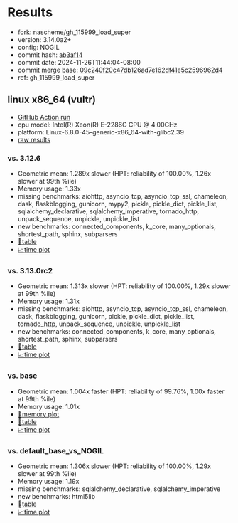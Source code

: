 # Results

- fork: nascheme/gh_115999_load_super
- version: 3.14.0a2+
- config: NOGIL
- commit hash: [ab3af14](https://github.com/nascheme/cpython/commit/ab3af14)
- commit date: 2024-11-26T11:44:04-08:00
- commit merge base: [09c240f20c47db126ad7e162df41e5c2596962d4](https://github.com/python/cpython/commit/09c240f20c47db126ad7e162df41e5c2596962d4)
- ref: gh_115999_load_super

## linux x86_64 (vultr)

- [GitHub Action run](https://github.com/facebookexperimental/free-threading-benchmarking/actions/runs/12039001236)
- cpu model: Intel(R) Xeon(R) E-2286G CPU @ 4.00GHz
- platform: Linux-6.8.0-45-generic-x86_64-with-glibc2.39
- [raw results](bm-20241126-vultr-x86_64-nascheme-gh_115999_load_super-3.14.0a2%2B-ab3af14.json)

### vs. 3.12.6

- Geometric mean: 1.289x slower (HPT: reliability of 100.00%, 1.26x slower at 99th %ile)
- Memory usage: 1.33x
- missing benchmarks: aiohttp, asyncio_tcp, asyncio_tcp_ssl, chameleon, dask, flaskblogging, gunicorn, mypy2, pickle, pickle_dict, pickle_list, sqlalchemy_declarative, sqlalchemy_imperative, tornado_http, unpack_sequence, unpickle, unpickle_list
- new benchmarks: connected_components, k_core, many_optionals, shortest_path, sphinx, subparsers
- [📄table](bm-20241126-vultr-x86_64-nascheme-gh_115999_load_super-3.14.0a2%2B-ab3af14-vs-3.12.6.md)
- [📈time plot](bm-20241126-vultr-x86_64-nascheme-gh_115999_load_super-3.14.0a2%2B-ab3af14-vs-3.12.6.svg)

### vs. 3.13.0rc2

- Geometric mean: 1.313x slower (HPT: reliability of 100.00%, 1.29x slower at 99th %ile)
- Memory usage: 1.31x
- missing benchmarks: aiohttp, asyncio_tcp, asyncio_tcp_ssl, chameleon, dask, flaskblogging, gunicorn, pickle, pickle_dict, pickle_list, tornado_http, unpack_sequence, unpickle, unpickle_list
- new benchmarks: connected_components, k_core, many_optionals, shortest_path, sphinx, subparsers
- [📄table](bm-20241126-vultr-x86_64-nascheme-gh_115999_load_super-3.14.0a2%2B-ab3af14-vs-3.13.0rc2.md)
- [📈time plot](bm-20241126-vultr-x86_64-nascheme-gh_115999_load_super-3.14.0a2%2B-ab3af14-vs-3.13.0rc2.svg)

### vs. base

- Geometric mean: 1.004x faster (HPT: reliability of 99.76%, 1.00x faster at 99th %ile)
- Memory usage: 1.01x
- [🧠memory plot](bm-20241126-vultr-x86_64-nascheme-gh_115999_load_super-3.14.0a2%2B-ab3af14-vs-base-mem.svg)
- [📄table](bm-20241126-vultr-x86_64-nascheme-gh_115999_load_super-3.14.0a2%2B-ab3af14-vs-base.md)
- [📈time plot](bm-20241126-vultr-x86_64-nascheme-gh_115999_load_super-3.14.0a2%2B-ab3af14-vs-base.svg)

### vs. default_base_vs_NOGIL

- Geometric mean: 1.306x slower (HPT: reliability of 100.00%, 1.29x slower at 99th %ile)
- Memory usage: 1.19x
- missing benchmarks: sqlalchemy_declarative, sqlalchemy_imperative
- new benchmarks: html5lib
- [📄table](bm-20241126-vultr-x86_64-nascheme-gh_115999_load_super-3.14.0a2%2B-ab3af14-vs-default_base_vs_NOGIL.md)
- [📈time plot](bm-20241126-vultr-x86_64-nascheme-gh_115999_load_super-3.14.0a2%2B-ab3af14-vs-default_base_vs_NOGIL.svg)

